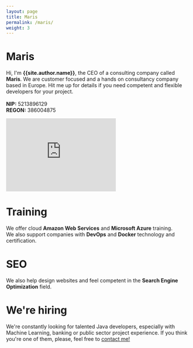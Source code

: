 ```yaml
---
layout: page
title: Maris
permalink: /maris/
weight: 3
---
```


# **Maris**
Hi, I'm <b>{{site.author.name}}</b>, the CEO of a consulting company called <b>Maris</b>. We are customer focused and a hands on consultancy company based in Europe. Hit me up for details if you need competent and flexible developers for your project.
<br>
<br>
<b>NIP:</b> 5213896129
<br>
<b>REGON:</b> 386004875

<div class="mapouter"><div class="gmap_canvas"><iframe width="300" height="200" id="gmap_canvas" src="https://maps.google.com/maps?q=maris%20sandomierska%2018&t=k&z=3&ie=UTF8&iwloc=&output=embed" frameborder="0" scrolling="no" marginheight="0" marginwidth="0"></iframe></div><style>.mapouter{position:relative;text-align:right;height:200px;width:300px;}.gmap_canvas {overflow:hidden;background:none!important;height:200px;width:300px;}</style></div>

# **Training**
We offer cloud <b>Amazon Web Services</b> and <b>Microsoft Azure</b> training.<br>
We also support companies with <b>DevOps</b> and <b>Docker</b> technology and certification.

# **SEO**
We also help design websites and feel competent in the <b>Search Engine Optimization</b> field.

# **We're hiring**
We're constantly looking for talented Java developers, especially with Machine Learning, banking or public sector project experience. If you think you're one of them, please, feel free to <a href="mailto:marek.sagan+recruitment@protonmail.com?subject=Java%20Developer%20application&body=Hello%20there,%0D%0A%0D%0AI%20would%20like%20to%20apply%20for%20a%20Java%20role%20at%20Maris.%0D%0A%0D%0ARegards,%0D%0A">contact me!</a>
